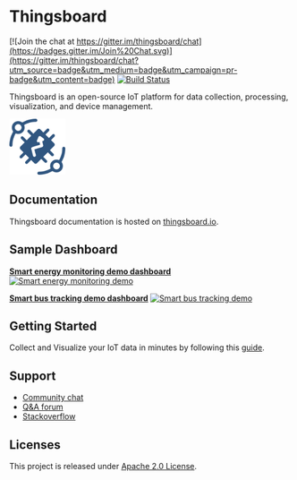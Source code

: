 # Thingsboard 
[![Join the chat at https://gitter.im/thingsboard/chat](https://badges.gitter.im/Join%20Chat.svg)](https://gitter.im/thingsboard/chat?utm_source=badge&utm_medium=badge&utm_campaign=pr-badge&utm_content=badge)
[![Build Status](https://travis-ci.org/thingsboard/thingsboard.svg?branch=master)](https://travis-ci.org/thingsboard/thingsboard)

Thingsboard is an open-source IoT platform for data collection, processing, visualization, and device management.

<img src="./img/logo.png?raw=true" width="100" height="100">

## Documentation

Thingsboard documentation is hosted on [thingsboard.io](https://thingsboard.io/docs).

## Sample Dashboard

[**Smart energy monitoring demo dashboard**](https://demo.thingsboard.io/demo?dashboardId=e8e409c0-f2b5-11e6-a6ee-bb0136cc33d0&source=github)
[![Smart energy monitoring demo](https://cloud.githubusercontent.com/assets/8308069/22930674/24f6d05a-f2ca-11e6-8b57-d993dcfff02b.png "Smart energy monitoring demo")](https://demo.thingsboard.io/demo?dashboardId=e8e409c0-f2b5-11e6-a6ee-bb0136cc33d0&source=github)

[**Smart bus tracking demo dashboard**](https://demo.thingsboard.io/demo?dashboardId=3d0bf910-ee09-11e6-b619-bb0136cc33d0&source=github)
[![Smart bus tracking demo](https://cloud.githubusercontent.com/assets/8308069/22839004/424b0308-efd0-11e6-8e90-7c7ca002495c.png "Smart bus tracking demo")](https://demo.thingsboard.io/demo?dashboardId=3d0bf910-ee09-11e6-b619-bb0136cc33d0&source=github)

## Getting Started

Collect and Visualize your IoT data in minutes by following this [guide](https://thingsboard.io/docs/getting-started-guides/helloworld/).

## Support

 - [Community chat](https://gitter.im/thingsboard/chat)
 - [Q&A forum](https://groups.google.com/forum/#!forum/thingsboard)
 - [Stackoverflow](http://stackoverflow.com/questions/tagged/thingsboard)

## Licenses

This project is released under [Apache 2.0 License](./LICENSE).
